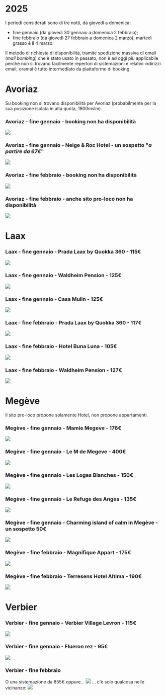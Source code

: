 # 2025

I periodi considerati sono di tre notti, da giovedì a domenica:

* fine gennaio (da giovedì 30 gennaio a domenica 2 febbraio); 
* fine febbraio (da giovedì 27 febbraio a domenica 2 marzo), martedì grasso è il 4 marzo.

Il metodo di richiesta di disponibilità, tramite spedizione massiva di email (_mail bombing_) che è stato usato in passato, non è ad oggi più applicabile perché non si trovano facilmente repertori di sistemazioni e relativi indirizzi email; oramai è tutto intermediato da piattaforme di booking.

# Avoriaz
Su booking non si trovano disponibilità per Avoriaz (probabilmente per la sua posizione isolata in alta quota, 1800mslm).

### Avoriaz - fine gennaio - booking non ha disponibilità
![](avoriaz/fine_gennaio/Screenshot_20241128_194514.png)

### Avoriaz - fine gennaio - Neige & Roc Hotel - un sospetto "_a partire da 67€_"
![](avoriaz/fine_gennaio/Screenshot_20241128_195536.png)

### Avoriaz - fine febbraio - booking non ha disponibilità
![](avoriaz/fine_febbraio/Screenshot_20241128_194357.png)

### Avoriaz - fine febbraio - anche sito pro-loco non ha disponibilità
![](avoriaz/fine_febbraio/Screenshot_20241128_195648.png)

# Laax

### Laax - fine gennaio - Prada Laax by Quokka 360 - 115€
<!-- ![](laax/fine_gennaio/Screenshot_20241128_210937.png)-->
![](laax/fine_gennaio/Screenshot_20241128_211012.png)

### Laax - fine gennaio - Waldheim Pension - 125€
<!-- ![](laax/fine_gennaio/Screenshot_20241128_212022.png) -->
![](laax/fine_gennaio/Screenshot_20241128_212042.png)

### Laax - fine gennaio - Casa Mulin - 125€
<!-- ![](laax/fine_gennaio/Screenshot_20241128_212237.png) -->
![](laax/fine_gennaio/Screenshot_20241128_212255.png)

### Laax - fine febbraio - Prada Laax by Quokka 360 - 117€
<!-- ![](laax/fine_febbraio/Screenshot_20241128_211147.png) -->
![](laax/fine_febbraio/Screenshot_20241128_211216.png)

### Laax - fine febbraio - Hotel Buna Luna - 105€
<!-- ![](laax/fine_febbraio/Screenshot_20241128_211510.png) -->
![](laax/fine_febbraio/Screenshot_20241128_211532.png)

### Laax - fine febbraio - Waldheim Pension - 127€
<!-- ![](laax/fine_febbraio/Screenshot_20241128_211843.png) -->
![](laax/fine_febbraio/Screenshot_20241128_211912.png)


# Megève
Il sito pro-loco propone solamente Hotel, non propone appartamenti.
### Megève - fine gennaio - Mamie Megeve - 176€
![](megeve/fine_gennaio/Screenshot_20241128_175313.png)
### Megève - fine gennaio - Le M de Megeve - 400€
![](megeve/fine_gennaio/Screenshot_20241128_175457.png)
### Megève - fine gennaio - Les Loges Blanches - 150€
![](megeve/fine_gennaio/Screenshot_20241128_175624.png)

### Megève - fine gennaio - Le Refuge des Anges - 135€
<!-- ![](megeve/fine_gennaio/Screenshot_20241128_182002.png) -->
![](megeve/fine_gennaio/Screenshot_20241128_182059.png)

### Megève - fine gennaio - Charming island of calm in Megève - un sospetto 50€
<!-- ![](megeve/fine_gennaio/Screenshot_20241128_182128.png) -->
![](megeve/fine_gennaio/Screenshot_20241128_182151.png)

### Megève - fine febbraio - Magnifique Appart - 175€
<!-- ![](megeve/fine_febbraio/Screenshot_20241128_184412.png) -->
![](megeve/fine_febbraio/Screenshot_20241128_184430.png)

### Megève - fine febbraio - Terresens Hotel Altima - 190€
<!-- ![](megeve/fine_febbraio/Screenshot_20241128_184509.png) -->
![](megeve/fine_febbraio/Screenshot_20241128_184542.png)

# Verbier

### Verbier - fine gennaio - Verbier Village Levron - 115€
<!-- ![](verbier/fine_gennaio/Screenshot_20241128_182744.png) -->
![](verbier/fine_gennaio/Screenshot_20241128_182755.png)

### Verbier - fine gennaio - Flueron rez - 95€
<!-- ![](verbier/fine_gennaio/Screenshot_20241128_182928.png)-->
![](verbier/fine_gennaio/Screenshot_20241128_183055.png)

### Verbier - fine febbraio
O una sistemazione da 855€ oppure...
![](verbier/fine_febbraio/Screenshot_20241128_185720.png)
... c'è solo qualcosa nelle vicinanze:
![](verbier/fine_febbraio/Screenshot_20241128_185811.png)
